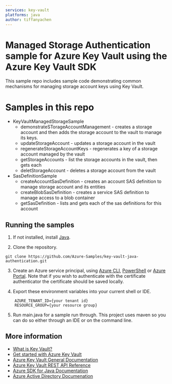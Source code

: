 ```yaml
---
services: key-vault
platforms: java
author: tiffanyachen
---
```


# Managed Storage Authentication sample for Azure Key Vault using the Azure Key Vault SDK

This sample repo includes sample code demonstrating common mechanisms for managing storage account keys using Key Vault.

# Samples in this repo
* KeyVaultManagedStorageSample
  * demonstrateSTorageAccountManagement - creates a storage account and then adds the storage account to the vault to manage its keys.
  * updateStorageAccount - updates a storage account in the vault
  * regenerateStorageAccountKeys - regenerates a key of a storage account managed by the vault
  * getStorageAccounts - list the storage accounts in the vault, then gets each
  * deletStorageAccount - deletes a storage account from the vault
* SasDefinitionSample
  * createAccountSasDefinition - creates an account SAS definition to manage storage account and its entities
  * createBlobSasDefinition - creates a service SAS definition to manage access to a blob container
  * getSasDefinition - lists and gets each of the sas definitions for this account

## Running the samples
1. If not installed, install [Java](https://www.java.com/en/download/help/download_options.xml).

2. Clone the repository.
```
git clone https://github.com/Azure-Samples/key-vault-java-authentication.git
```
3. Create an Azure service principal, using
[Azure CLI](http://azure.microsoft.com/documentation/articles/resource-group-authenticate-service-principal-cli/),
[PowerShell](http://azure.microsoft.com/documentation/articles/resource-group-authenticate-service-principal/)
or [Azure Portal](http://azure.microsoft.com/documentation/articles/resource-group-create-service-principal-portal/).
Note that if you wish to authenticate with the certificate authenticator the certificate should be saved locally.

4. Export these environment variables into your current shell or IDE.
```
    AZURE_TENANT_ID={your tenant id}
    RESOURCE_GROUP={your resource group}
```

5. Run main.java for a sample run through. This project uses maven so you can do so either through an IDE or on the command line.


## More information

* [What is Key Vault?](https://docs.microsoft.com/en-us/azure/key-vault/key-vault-whatis)
* [Get started with Azure Key Vault](https://docs.microsoft.com/en-us/azure/key-vault/key-vault-get-started)
* [Azure Key Vault General Documentation](https://docs.microsoft.com/en-us/azure/key-vault/)
* [Azure Key Vault REST API Reference](https://docs.microsoft.com/en-us/rest/api/keyvault/)
* [Azure SDK for Java Documentation](https://docs.microsoft.com/en-us/java/api/overview/azure/keyvault)
* [Azure Active Directory Documenation](https://docs.microsoft.com/en-us/azure/active-directory/)
